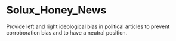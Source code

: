 # Solux_Honey_News
Provide left and right ideological bias in political articles to prevent corroboration bias and to have a neutral position.
